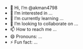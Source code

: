 - 👋 Hi, I’m @akman4798
- 👀 I’m interested in ...
- 🌱 I’m currently learning ...
- 💞️ I’m looking to collaborate on ...
- 📫 How to reach me ...
- 😄 Pronouns: ...
- ⚡ Fun fact: ...

<!---
akman4798/akman4798 is a ✨ special ✨ repository because its `README.md` (this file) appears on your GitHub profile.
You can click the Preview link to take a look at your changes.love love 
--->
